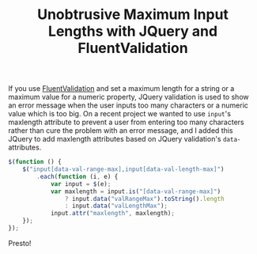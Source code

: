 ﻿---
layout: post
title: Unobtrusive Maximum Input Lengths with JQuery and FluentValidation
excerpt: JQuery unobtrusive validation can be used to show an error message when the user inputs too many characters or a numeric value which is too big. On a recent project we wanted to use input's maxlength attribute to prevent a user from entering too many characters rather than cure the problem with an error message - here's how we did it.
tags: [C&#35;, ASP.NET, ASP.NET MVC, JavaScript, JQuery]
---

If you use [FluentValidation](https://fluentvalidation.codeplex.com) and set a maximum length for a 
string or a maximum value for a numeric property, JQuery validation is used to show an error message 
when the user inputs too many characters or a numeric value which is too big. On a recent project we 
wanted to use `input`'s maxlength attribute to prevent a user from entering too many characters 
rather than cure the problem with an error message, and I added this JQuery to add maxlength attributes 
based on JQuery validation's `data-` attributes.

```js
$(function () {
    $("input[data-val-range-max],input[data-val-length-max]")
        .each(function (i, e) {
            var input = $(e);
            var maxlength = input.is("[data-val-range-max]")
                ? input.data("valRangeMax").toString().length
                : input.data("valLengthMax");
            input.attr("maxlength", maxlength);
    });
});
```

Presto!